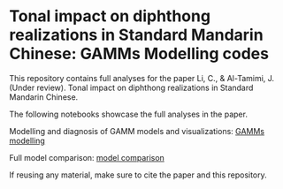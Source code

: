 # Tonal impact on diphthong realizations in Standard Mandarin Chinese: GAMMs Modelling codes 

This repository contains full analyses for the paper Li, C., & Al-Tamimi, J. (Under review). Tonal impact on diphthong realizations in Standard Mandarin Chinese.

The following notebooks showcase the full analyses in the paper. 

Modelling and diagnosis of GAMM models and visualizations: [GAMMs modelling](https://chenyuliudp.github.io/GAMMs_diphthong_mandarin/output_notebook.nb.html)

Full model comparison: [model comparison](https://chenyuliudp.github.io/GAMMs_diphthong_mandarin/model_comparison.nb.html)

If reusing any material, make sure to cite the paper and this repository.


